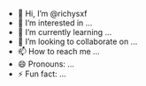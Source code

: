 - 👋 Hi, I’m @richysxf
- 👀 I’m interested in ...
- 🌱 I’m currently learning ...
- 💞️ I’m looking to collaborate on ...
- 📫 How to reach me ...
- 😄 Pronouns: ...
- ⚡ Fun fact: ...

<!---
richysxf/richysxf is a ✨ special ✨ repository because its `README.md` (this file) appears on your GitHub profile.
You can click the Preview link to take a look at your changes.
--->
